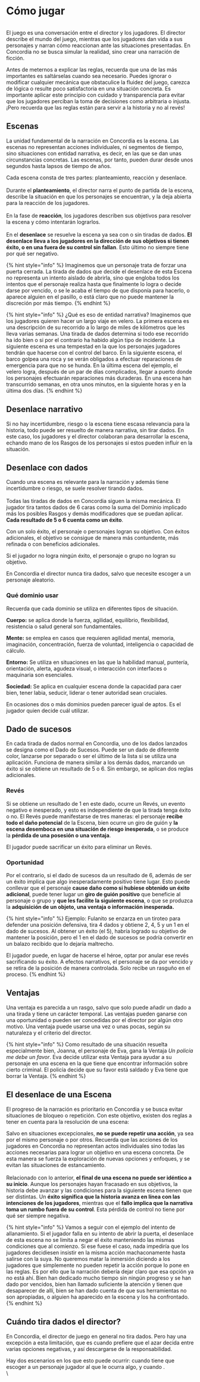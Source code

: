 # Cómo jugar

<div data-full-width="true">

<figure><img src="../.gitbook/assets/mekanoide_futuristic_explorers_crossing_a_bridge_over_a_jungle__8da900ae-2ce9-49ff-b727-c2a9ef1c7e75.png" alt=""><figcaption></figcaption></figure>

</div>

El juego es una conversación entre el director y los jugadores. El director describe el mundo del juego, mientras que los jugadores dan vida a sus personajes y narran cómo reaccionan ante las situaciones presentadas. En Concordia no se busca simular la realidad, sino crear una narración de ficción.

Antes de meternos a explicar las reglas, recuerda que una de las más importantes es saltárselas cuando sea necesario. Puedes ignorar o modificar cualquier mecánica que obstaculice la fluidez del juego, carezca de lógica o resulte poco satisfactoria en una situación concreta. Es importante aplicar este principio con cuidado y transparencia para evitar que los jugadores perciban la toma de decisiones como arbitraria o injusta. ¡Pero recuerda que las reglas están para servir a la historia y no al revés!

## Escenas

La unidad fundamental de la narración en Concordia es la escena. Las escenas no representan acciones individuales, ni segmentos de tiempo, sino situaciones con entidad narrativa, es decir, en las que se dan unas circunstancias concretas. Las escenas, por tanto, pueden durar desde unos segundos hasta lapsos de tiempo de años.

Cada escena consta de tres partes: planteamiento, reacción y desenlace.\
\
Durante el **planteamiento**, el director narra el punto de partida de la escena, describe la situación en que los personajes se encuentran, y la deja abierta para la reacción de los jugadores.\
\
En la fase de **reacción**, los jugadores describen sus objetivos para resolver la escena y cómo intentarán lograrlos.\
\
En el **desenlace** se resuelve la escena ya sea con o sin tiradas de dados. **El desenlace lleva a los jugadores en la dirección de sus objetivos si tienen éxito, o en una fuera de su control sin fallan**. Esto último no siempre tiene por qué ser negativo.

{% hint style="info" %}
Imaginemos que un personaje trata de forzar una puerta cerrada. La tirada de dados que decide el desenlace de esta Escena no representa un intento aislado de abrirla, sino que engloba todos los intentos que el personaje realiza hasta que finalmente lo logra o decide darse por vencido, o se le acaba el tiempo de que disponía para hacerlo, o aparece alguien en el pasillo, o está claro que no puede mantener la discreción por más tiempo.
{% endhint %}

{% hint style="info" %}
¿Qué es eso de entidad narrativa? Imaginemos que los jugadores quieren hacer un largo viaje en velero. La primera escena es una descripción de su recorrido a lo largo de miles de kilómetros que les lleva varias semanas. Una tirada de dados determina si todo ese recorrido ha ido bien o si por el contrario ha habido algún tipo de incidente. La siguiente escena es una tempestad en la que los personajes jugadores tendrán que hacerse con el control del barco. En la siguiente escena, el barco golpea una roca y se verán obligados a efectuar reparaciones de emergencia para que no se hunda. En la última escena del ejemplo, el velero logra, después de un par de días complicados, llegar a puerto donde los personajes efectuarán reparaciones más duraderas. En una escena han transcurrido semanas, en otra unos minutos, en la siguiente horas y en la última dos días.&#x20;
{% endhint %}

## Desenlace narrativo

Si no hay incertidumbre, riesgo o la escena tiene escasa relevancia para la historia, todo puede ser resuelto de manera narrativa, sin tirar dados. En este caso, los jugadores y el director colaboran para desarrollar la escena, echando mano de los Rasgos de los personajes si estos pueden influir en la situación.

## Desenlace con dados

Cuando una escena es relevante para la narración y además tiene incertidumbre o riesgo, se suele resolver tirando dados.\
\
Todas las tiradas de dados en Concordia siguen la misma mecánica. El jugador tira tantos dados de 6 caras como la suma del Dominio implicado más los posibles Rasgos y demás modificadores que se puedan aplicar. **Cada resultado de 5 o 6 cuenta como un éxito**.

Con un solo éxito, el personaje o personajes logran su objetivo. Con éxitos adicionales, el objetivo se consigue de manera más contundente, más refinada o con beneficios adicionales.

Si el jugador no logra ningún éxito, el personaje o grupo no logran su objetivo.

En Concordia el director nunca tira dados, salvo que necesite escoger a un personaje aleatorio.

### Qué dominio usar

Recuerda que cada dominio se utiliza en diferentes tipos de situación.

**Cuerpo:** se aplica donde la fuerza, agilidad, equilibrio, flexibilidad, resistencia o salud general son fundamentales.

**Mente:** se emplea en casos que requieren agilidad mental, memoria, imaginación, concentración, fuerza de voluntad, inteligencia o capacidad de cálculo.

**Entorno:** Se utiliza en situaciones en las que la habilidad manual, puntería, orientación, alerta, agudeza visual, o interacción con interfaces o maquinaria son esenciales.

**Sociedad:** Se aplica en cualquier escena donde la capacidad para caer bien, tener labia, seducir, liderar o tener autoridad sean cruciales.

En ocasiones dos o más dominios pueden parecer igual de aptos. Es el jugador quien decide cuál utilizar.

## Dado de sucesos

En cada tirada de dados normal en Concordia, uno de los dados lanzados se designa como el Dado de Sucesos. Puede ser un dado de diferente color, lanzarse por separado o ser el último de la lista si se utiliza una aplicación. Funciona de manera similar a los demás dados, marcando un éxito si se obtiene un resultado de 5 o 6. Sin embargo, se aplican dos reglas adicionales.

### Revés

Si se obtiene un resultado de 1 en este dado, ocurre un Revés, un evento negativo e inesperado, y esto es independiente de que la tirada tenga éxito o no. El Revés puede manifestarse de tres maneras: el personaje **recibe todo el daño potencial** de la Escena, bien ocurre un giro de guión y **la escena desemboca en una situación de riesgo inesperada**, o se produce la **pérdida de una posesión o una ventaja**.

El jugador puede sacrificar un éxito para eliminar un Revés.

### Oportunidad

Por el contrario, si el dado de sucesos da un resultado de 6, además de ser un éxito implica que algo inesperadamente positivo tiene lugar. Esto puede conllevar que el personaje **cause daño como si hubiese obtenido un éxito adicional**, puede tener lugar un **giro de guión positivo** que beneficie al personaje o grupo y **que les facilite la siguiente escena**, o que se produzca la **adquisición de un objeto, una ventaja o información inesperada.**

{% hint style="info" %}
Ejemplo: Fulanito se enzarza en un tiroteo para defender una posición defensiva, tira 4 dados y obtiene 2, 4, 5 y un 1 en el dado de sucesos. Al obtener un éxito (el 5), habría logrado su objetivo de mantener la posición, pero el 1 en el dado de sucesos se podría convertir en un balazo recibido que lo dejaría maltrecho.

El jugador puede, en lugar de hacerse el héroe, optar por anular ese revés sacrificando su éxito. A efectos narrativos, el personaje se da por vencido y se retira de la posición de manera controlada. Solo recibe un rasguño en el proceso.
{% endhint %}

## Ventajas

Una ventaja es parecida a un rasgo, salvo que solo puede añadir un dado a una tirada y tiene un carácter temporal. Las ventajas pueden ganarse con una oportunidad o pueden ser concedidas por el director por algún otro motivo. Una ventaja puede usarse una vez o unas pocas, según su naturaleza y el criterio del director.

{% hint style="info" %}
Como resultado de una situación resuelta especialmente bien, Joanna, el personaje de Eva, gana la Ventaja _Un policía me debe un favor_. Eva decide utilizar esta Ventaja para ayudar a su personaje en una escena en la que tiene que encontrar información sobre cierto criminal. El policía decide que su favor está saldado y Eva tiene que borrar la Ventaja.
{% endhint %}

## El desenlace de una Escena

El progreso de la narración es prioritario en Concordia y se busca evitar situaciones de bloqueo o repetición. Con este objetivo, existen dos reglas a tener en cuenta para la resolución de una escena:

Salvo en situaciones excepcionales, **no se puede repetir una acción**, ya sea por el mismo personaje o por otros. Recuerda que las acciones de los jugadores en Concordia no representan actos individuales sino todas las acciones necesarias para lograr un objetivo en una escena concreta. De esta manera se fuerza la exploración de nuevas opciones y enfoques, y se evitan las situaciones de estancamiento.\
\
Relacionado con lo anterior, **el final de una escena no puede ser idéntico a su inicio**. Aunque los personajes hayan fracasado en sus objetivos, la historia debe avanzar y las condiciones para la siguiente escena tienen que ser distintas. Un **éxito significa que la historia avanza en línea con las intenciones de los jugadores**, mientras que el **fallo implica que la narrativa toma un rumbo fuera de su control**. Esta pérdida de control no tiene por qué ser siempre negativa.

{% hint style="info" %}
Vamos a seguir con el ejemplo del intento de allanamiento. Si el jugador falla en su intento de abrir la puerta, el desenlace de esta escena no se limita a negar el éxito manteniendo las mismas condiciones que al comienzo. Si ese fuese el caso, nada impediría que los jugadores decidiesen insistir en la misma acción machaconamente hasta salirse con la suya. No queremos matar la inmersión diciendo a los jugadores que simplemente no pueden repetir la acción porque lo pone en las reglas. Es por ello que la narración debería dejar claro que esa opción ya no está ahí. Bien han dedicado mucho tiempo sin ningún progreso y se han dado por vencidos, bien han llamado suficiente la atención y tienen que desaparecer de allí, bien se han dado cuenta de que sus herramientas no son apropiadas, o alguien ha aparecido en la escena y los ha confrontado.
{% endhint %}

## Cuándo tira dados el director?

En Concordia, el director de juego en general no tira dados. Pero hay una excepción a esta limitación, que es cuando prefiere que el azar decida entre varias opciones negativas, y así descargarse de la responsabilidad.

Hay dos escenarios en los que esto puede ocurrir: cuando tiene que escoger a un personaje jugador al que le ocurra algo, y cuando .\
\
